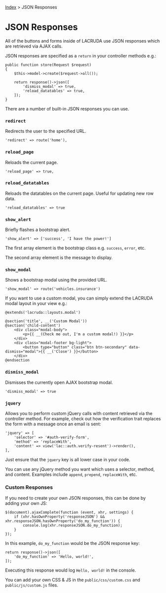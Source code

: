 [Index](readme.md) > JSON Responses

# JSON Responses

All of the buttons and forms inside of LACRUDA use JSON responses which are retrieved via AJAX calls.

JSON responses are specified as a `return` in your controller methods e.g.:

    public function store(Request $request)
    {
        $this->model->create($request->all());

        return response()->json([
            'dismiss_modal' => true,
            'reload_datatables' => true,
        ]);
    }

There are a number of built-in JSON responses you can use.

### `redirect`

Redirects the user to the specified URL.

    'redirect' => route('home'),

### `reload_page`

Reloads the current page.

    'reload_page' => true,

### `reload_datatables`

Reloads the datatables on the current page. Useful for updating new row data.

    'reload_datatables' => true

### `show_alert`

Briefly flashes a bootstrap alert.

    'show_alert' => ['success', 'I have the power!']

The first array element is the bootstrap class e.g. `success`, `error`, etc.

The second array element is the message to display.

### `show_modal`

Shows a bootstrap modal using the provided URL.

    'show_modal' => route('vehicles.insurance')

If you want to use a custom modal, you can simply extend the LACRUDA modal layout in your view e.g.:

    @extends('lacruda::layouts.modal')

    @section('title', __('Custom Modal'))
    @section('child-content')
        <div class="modal-body">
            <p>{{ __(Check me out, I'm a custom modal!) }}</p>
        </div>
        <div class="modal-footer bg-light">
            <button type="button" class="btn btn-secondary" data-dismiss="modal">{{ __('Close') }}</button>
        </div>
    @endsection

### `dismiss_modal`

Dismisses the currently open AJAX bootstrap modal.

    'dismiss_modal' => true

### `jquery`

Allows you to perform custom jQuery calls with content retrieved via the controller method. For example, check out how the verification trait replaces the form with a message once an email is sent:

    'jquery' => [
        'selector' => '#auth-verify-form',
        'method' => 'replaceWith',
        'content' => view('lac::auth.verify-resent')->render(),
    ],

Just ensure that the `jquery` key is all lower case in your code.

You can use any jQuery method you want which uses a selector, method, and content. Examples include `append`, `prepend`, `replaceWith`, etc.

### Custom Responses

If you need to create your own JSON responses, this can be done by adding your own JS:

    $(document).ajaxComplete(function (event, xhr, settings) {
        if (xhr.hasOwnProperty('responseJSON') && xhr.responseJSON.hasOwnProperty('do_my_function')) {
            console.log(xhr.responseJSON.do_my_function);
        }
    });

In this example, `do_my_function` would be the JSON response key:

    return response()->json([
        'do_my_function' => 'Hello, world!',
    ]);

Executing this response would log `Hello, world!` in the console.

You can add your own CSS & JS in the `public/css/custom.css` and `public/js/custom.js` files.
